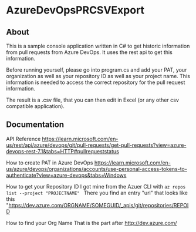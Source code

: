 # AzureDevOpsPRCSVExport

## About
This is a sample console application written in C# to get historic information from pull requests from Azure DevOps. It uses the rest api to get this information.

Before running yourself, please go into program.cs and add your PAT, your organization as well as your repository ID as well as your project name. This information is needed to access the correct repository for the pull request information.

The result is a .csv file, that you can then edit in Excel (or any other csv compatible application).

## Documentation

API Reference
https://learn.microsoft.com/en-us/rest/api/azure/devops/git/pull-requests/get-pull-requests?view=azure-devops-rest-7.1&tabs=HTTP#pullrequeststatus


How to create PAT in Azure DevOps
https://learn.microsoft.com/en-us/azure/devops/organizations/accounts/use-personal-access-tokens-to-authenticate?view=azure-devops&tabs=Windows

How to get your Repository ID
I got mine from the Azuer CLI with 
  `az repos list --project "PROJECTNAME" `
There you find an entry "url" that looks like this "https://dev.azure.com/ORGNAME/SOMEGUID/_apis/git/repositories/REPOID

How to find your Org Name
That is the part after http://dev.azure.com/
